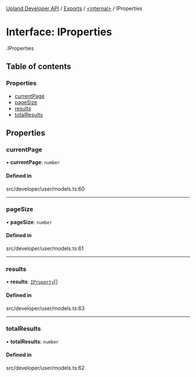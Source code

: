 [Upland Developer API](../README.md) / [Exports](../modules.md) / [<internal\>](../modules/internal_.md) / IProperties

# Interface: IProperties

[<internal>](../modules/internal_.md).IProperties

## Table of contents

### Properties

- [currentPage](internal_.IProperties-1.md#currentpage)
- [pageSize](internal_.IProperties-1.md#pagesize)
- [results](internal_.IProperties-1.md#results)
- [totalResults](internal_.IProperties-1.md#totalresults)

## Properties

### currentPage

• **currentPage**: `number`

#### Defined in

src/developer/user/models.ts:60

___

### pageSize

• **pageSize**: `number`

#### Defined in

src/developer/user/models.ts:61

___

### results

• **results**: [`IProperty`](internal_.IProperty-1.md)[]

#### Defined in

src/developer/user/models.ts:63

___

### totalResults

• **totalResults**: `number`

#### Defined in

src/developer/user/models.ts:62
